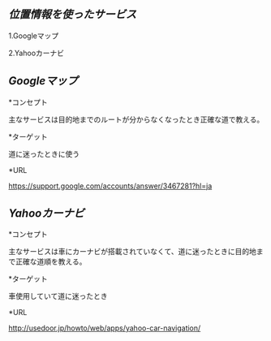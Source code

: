 *位置情報を使ったサービス*
----------------------------------
1.Googleマップ

2.Yahooカーナビ


*Googleマップ*
-----------------------------------
*コンセプト

主なサービスは目的地までのルートが分からなくなったとき正確な道で教える。

*ターゲット

道に迷ったときに使う

*URL

https://support.google.com/accounts/answer/3467281?hl=ja

*Yahooカーナビ*
------------------------------------
*コンセプト

主なサービスは車にカーナビが搭載されていなくて、道に迷ったときに目的地まで正確な道順を教える。

*ターゲット

車使用していて道に迷ったとき

*URL

http://usedoor.jp/howto/web/apps/yahoo-car-navigation/
